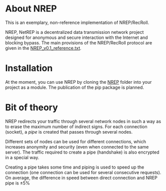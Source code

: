 # About NREP
This is an exemplary, non-reference implementation of NREP/RecRoll.

NREP, NetREP is a decentralized data transmission network project designed for anonymous and secure interaction with the Internet and blocking bypass.
The main provisions of the NREP/RecRoll protocol are given in the [NREP_v0.1_reference.txt](https://github.com/N1nthyesiam/NREP/blob/main/NREP_v0.1_reference.txt).

# Installation
At the moment, you can use NREP by cloning the [NREP](https://github.com/N1nthyesiam/NREP/tree/main/NREP) folder into your project as a module. The publication of the pip package is planned.

# Bit of theory
NREP redirects your traffic through several network nodes in such a way as to erase the maximum number of indirect signs.
For each connection (socket), a _pipe_ is created that passes through several nodes.

Different sets of nodes can be used for different connections, which increases anonymity and security (even when connected to the same server). 
The traffic required to create a pipe (handshake) is also encrypted in a special way.

Creating a pipe takes some time and piping is used to speed up the connection (one connection can be used for several consecutive requests).
On average, the difference in speed between direct connection and NREP pipe is ±5%
